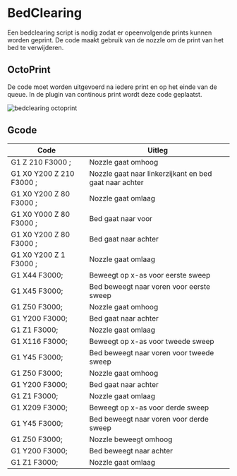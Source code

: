 # BedClearing

Een bedclearing script is nodig zodat er opeenvolgende prints kunnen worden geprint. De code maakt gebruik van de nozzle om de print van het bed te verwijderen.

## OctoPrint

De code moet worden uitgevoerd na iedere print en op het einde van de queue. In de plugin van continous print wordt deze code geplaatst.

![bedclearing octoprint](https://user-images.githubusercontent.com/79916496/200277744-76a09bcc-5003-4456-b4dc-ff604bb9cb7f.png)



## Gcode

|Code                       |  Uitleg                                                |
|---------------------------|--------------------------------------------------------|
| G1 Z 210 F3000 ;          | Nozzle gaat omhoog                                     |
| G1 X0 Y200 Z 210 F3000 ;  | Nozzle gaat naar linkerzijkant en bed gaat naar achter |
| G1 X0 Y200 Z 80 F3000 ;   | Nozzle gaat omlaag                                     |
| G1 X0 Y000 Z 80 F3000 ;   | Bed gaat naar voor                                     |
| G1 X0 Y200 Z 80 F3000 ;   | Bed gaat naar achter                                   |
| G1 X0 Y200 Z 1 F3000 ;    | Nozzle gaat omlaag                                     |
| G1 X44 F3000;             | Beweegt op x-as voor eerste sweep                      |
| G1 X45 F3000;             | Bed beweegt naar voren voor eerste sweep               |
| G1 Z50 F3000;             | Nozzle gaat omhoog                                     |
| G1 Y200 F3000;            | Bed gaat naar achter                                   |
| G1 Z1 F3000;              | Nozzle gaat omlaag                                     |
| G1 X116 F3000;            | Beweegt op x-as voor tweede sweep                      |
| G1 Y45 F3000;             | Bed beweegt naar voren voor tweede sweep               |
| G1 Z50 F3000;             | Nozzle gaat omhoog                                     |
| G1 Y200 F3000;            | Bed gaat naar achter                                   |
| G1 Z1 F3000;              | Nozzle gaat omlaag                                     |
| G1 X209 F3000;            | Beweegt op x-as voor derde sweep                       |
| G1 Y45 F3000;             | Bed beweegt naar voren voor derde sweep                |
| G1 Z50 F3000;             | Nozzle beweegt omhoog                                  |
| G1 Y200 F3000;            | Bed beweegt naar achter                                |
| G1 Z1 F3000;              | Nozzle gaat omlaag                                     |



